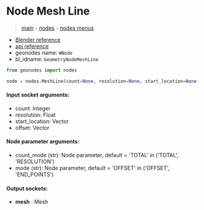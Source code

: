 # Node Mesh Line

> [main](../structure.md) - [nodes](nodes.md) - [nodes menus](nodes_menus.md)

- [Blender reference](https://docs.blender.org/manual/en/latest/modeling/geometry_nodes/mesh_primitives/mesh_line.html)
- [api reference](https://docs.blender.org/api/current/bpy.types.GeometryNodeMeshLine.html)
- geonodes name: `WNode`
- bl_idname: `GeometryNodeMeshLine`

```python
from geonodes import nodes

node = nodes.MeshLine(count=None, resolution=None, start_location=None, offset=None, count_mode='TOTAL', mode='OFFSET')
```

#### Input socket arguments:

- count: Integer
- resolution: Float
- start_location: Vector
- offset: Vector

#### Node parameter arguments:

- count_mode (str): Node parameter, default = 'TOTAL' in ('TOTAL', 'RESOLUTION')
- mode (str): Node parameter, default = 'OFFSET' in ('OFFSET', 'END_POINTS')

#### Output sockets:

- **mesh** : Mesh

